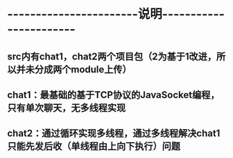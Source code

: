 # -----------------------说明-----------------------
## src内有chat1，chat2两个项目包（2为基于1改进，所以并未分成两个module上传）
## chat1：最基础的基于TCP协议的JavaSocket编程，只有单次聊天，无多线程实现
## chat2：通过循环实现多线程，通过多线程解决chat1只能先发后收（单线程由上向下执行）问题

